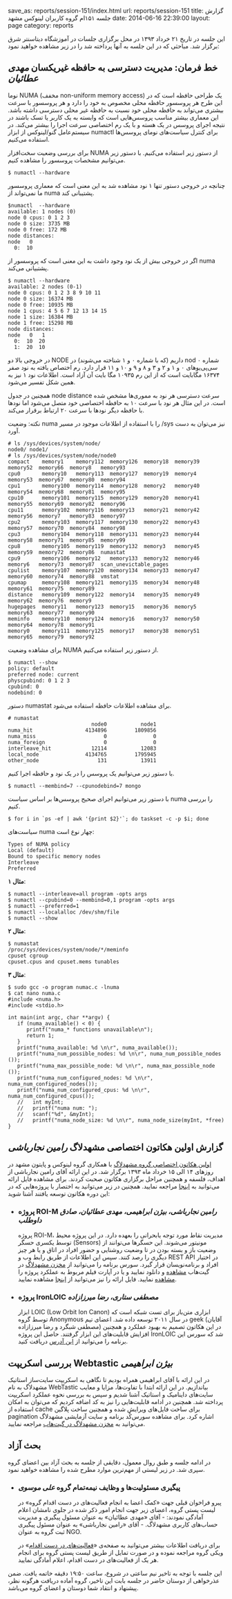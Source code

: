 save_as: reports/session-151/index.html
url: reports/session-151
title: گزارش جلسه ۱۵۱ام گروه کاربران لینوکس مشهد
date: 2014-06-16 22:39:00
layout: page
category: reports

این جلسه در تاریخ ۲۱ خرداد ۱۳۹۳ در محل برگزاری جلسات  در آموزشگاه دیتاسنتر شرق برگزار شد. مباحثی که در این جلسه به آنها پرداخته شد را در زیر مشاهده خواهید نمود:

<!--more-->

## خط فرمان: مدیریت دسترسی به حافظه غيريکسان *مهدی عطائیان*
نوما NUMA (مخفف non-uniform memory access) یک طراحی حافظه است که در این طرح هر پروسسور حافظه محلی مخصوص به خود را دارد و هر پروسسور با سرعت بیشتری می‌تواند به حافظه محلی خود نسبت به حافظه غیر محلی دسترسی داشته باشد.
این معماری بیشتر مناسب پروسس‌هایی است که وابسته به یک کاربر یا تسک باشند در نتیجه اجرای پروسس در یک هسته و با یک رم اختصاصی سرعت اجرا را بیشتر می‌کند.
در سیستم‌عامل گنو/لینوکس از ابزار numactl برای کنترل سیاست‌های نومای پروسس‌ها استفاده می‌کنیم.

برای بررسی وضعیت سخت‌افزار NUMA از دستور زیر استفاده می‌کنیم. با دستور زیر می‌توانیم مشخصات پروسسور را مشاهده کنیم. 

	$ numactl --hardware

چنانچه در خروجی دستور تنها ۱ نود مشاهده شد به این معنی است که معماری پروسسور ما نمی‌تواند از numa پشتیبانی کند.

	$numactl  --hardware 
	available: 1 nodes (0)
	node 0 cpus: 0 1 2 3
	node 0 size: 3735 MB
	node 0 free: 172 MB
	node distances:
	node   0 
	  0:  10 

اگر در خروجی بیش از یک نود وجود داشت به این معنی است که پروسسور از numa پشتبیانی می‌کند. 

	$ numactl --hardware 
	available: 2 nodes (0-1)
	node 0 cpus: 0 1 2 3 8 9 10 11
	node 0 size: 16374 MB
	node 0 free: 10935 MB
	node 1 cpus: 4 5 6 7 12 13 14 15
	node 1 size: 16384 MB
	node 1 free: 15298 MB
	node distances:
	node   0   1 
	  0:  10  20 
	  1:  20  10 

در خروجی بالا دو NODE داریم (که با شماره ۰ و ۱ شناخته می‌شوند) در nod شماره ۰ سی‌پی‌یو‌های ۰ و ۱ و ۲ و ۳ و ۸ و ۹ و ۱۰ و ۱۱ قرار دارد. رم اختصاص یافته به نود صفر ۱۶۳۷۴ مگابایت است که از این رم ۱۰۹۳۵ مگا بایت آن آزاد است. اطلاعات نود ۱ نیز به همین شکل تفسیر می‌شود. 

همچنین در جدول node distance سرعت دسترسی هر نود به مموری‌ها مشخص شده است. در این مثال هر نود با سرعت ۱۰ به حافظه اختصاصی خود متصل می‌شود اما نودها با حافظه دیگر نودها با سرعت ۲۰ ارتباط برقرار می‌کند. 

نکته: وضعیت numa را با استفاده از اطلاعات موجود در مسیر /sys نیز می‌توان به دست آورد. 

	# ls /sys/devices/system/node/
	node0/ node1/ 
	# ls /sys/devices/system/node/node0
	compact    memory1    memory112  memory126  memory18  memory39  memory52  memory66  memory8   memory93
	cpu0       memory10   memory113  memory127  memory19  memory4   memory53  memory67  memory80  memory94
	cpu1       memory100  memory114  memory128  memory2   memory40  memory54  memory68  memory81  memory95
	cpu10      memory101  memory115  memory129  memory20  memory41  memory55  memory69  memory82  memory96
	cpu11      memory102  memory116  memory13   memory21  memory42  memory56  memory7   memory83  memory97
	cpu2       memory103  memory117  memory130  memory22  memory43  memory57  memory70  memory84  memory98
	cpu3       memory104  memory118  memory131  memory23  memory44  memory58  memory71  memory85  memory99
	cpu8       memory105  memory119  memory132  memory3   memory45  memory59  memory72  memory86  numastat
	cpu9       memory106  memory12   memory133  memory32  memory46  memory6   memory73  memory87  scan_unevictable_pages
	cpulist    memory107  memory120  memory134  memory33  memory47  memory60  memory74  memory88  vmstat
	cpumap     memory108  memory121  memory135  memory34  memory48  memory61  memory75  memory89
	distance   memory109  memory122  memory14   memory35  memory49  memory62  memory76  memory9
	hugepages  memory11   memory123  memory15   memory36  memory5   memory63  memory77  memory90
	meminfo    memory110  memory124  memory16   memory37  memory50  memory64  memory78  memory91
	memory0    memory111  memory125  memory17   memory38  memory51  memory65  memory79  memory92


برای مشاهده وضعیت NUMA از دستور زیر استفاده می‌کنیم.

	$ numactl --show
	policy: default
	preferred node: current
	physcpubind: 0 1 2 3 
	cpubind: 0 
	nodebind: 0 

دستور numastat برای مشاهده اطلاعات حافظه استفاده می‌شود.

	# numastat  
	                           node0           node1
	numa_hit                 4134896         1809856
	numa_miss                      0               0
	numa_foreign                   0               0
	interleave_hit             12114           12083
	local_node               4134765         1795945
	other_node                   131           13911

با دستور زیر می‌توانیم یک پروسس را در یک نود  و حافظه اجرا کنیم. 

	$ numactl --membind=7 --cpunodebind=7 mongo

با دستور زیر می‌توانیم اجرای صحیح پروسس‌ها بر اساس سیاست numa را بررسی کنیم. 

	$ for i in `ps -ef | awk '{print $2}'`; do taskset -c -p $i; done

سیاست‌های numa چهار نوع است:

	Types of NUMA policy
	Local (default)
	Bound to specific memory nodes
	Interleave
	Preferred


**مثال ۱**:

	$ numactl --interleave=all program -opts args
	$ numactl --cpubind=0 --membind=0,1 program -opts args
	$ numactl --preferred=1
	$ numactl --localalloc /dev/shm/file
	$ numactl --show

**مثال ۲**:

	$ numastat
	/proc/sys/devices/system/node/*/meminfo
	cpuset cgroup
	cpuset.cpus and cpuset.mems tunables

**مثال ۳**:

	$ sudo gcc -o program numac.c -lnuma	
	$ cat nano numa.c 
	#include <numa.h>
	#include <stdio.h> 
	
	int main(int argc, char **argv) {
	   if (numa_available() < 0) {
	      printf("numa_* functions unavailable\n");
	      return 1;
	   }
	   printf("numa_available: %d \n\r", numa_available());
	   printf("numa_num_possible_nodes: %d \n\r", numa_num_possible_nodes	());
	   printf("numa_max_possible_node: %d \n\r", numa_max_possible_node	());
	   printf("numa_num_configured_nodes: %d \n\r", numa_num_configured_nodes());
	   printf("numa_num_configured_cpus: %d \n\r", numa_num_configured_cpus());
	   //   int myInt;
	   //   printf("numa num: ");
	   //   scanf("%d", &myInt);
	   //   printf("numa_node_size: %d \n\r", numa_node_size(myInt, *free)
	}

## گزارش اولین هکاتون اختصاصی مشهدلاگ *رامین نجارباشی*
[اولین هکاتون اختصاصی گروه مشهدلاگ](http://hackathon.mashhadlug.org) با همکاری گروه لینوکس و پایتون مشهد در روزهای ۱۴ الی ۱۵ خرداد ماه ۱۳۹۳ برگزار شد. در این ارائه آقای رامین نجارباشی از اهداف، فلسفه و همچنین مراحل برگزاری هکاتون صحبت کردند. برای مشاهده فایل ارائه می‌توانید به [اینجا]() مراجعه نمایید. همچنین در زیر می‌توانید به اختصار با پروژه‌هایی که در این دوره هکاتون توسعه یافتند آشنا شوید:

* ### پروژه ROI-M *رامین نجارباشی، بیژن ابراهیمی، مهدی عطائیان، صادق داوطلب*
  پروژه ROI-M، مدیریت نقاط مورد توجه یابحرانی را بعهده دارد. در این پروژه محیط  توسط یکسری حسگر (Sensors) مونیتور می‌شوند. این حسگرها می‌توانند از وضعیت باز و بسته بودن در تا وضعیت روشنایی و حضور افراد در اتاق و یا هر چیز دیگری را رصد کنند. سپس این اطلاعات از طریق رابط وب و REST API در اختیار افراد و برنامه‌نویسان قرار گیرد. سورس برنامه را می‌توانید از [مخزن مشهد‌لاگ](https://github.com/mashhadlug) در گیت‌هاب [مشاهده](https://github.com/mashhadlug/ROI-Monitor) و دانلود نمایید و یا در آپارت فیلم مربوط به عملکرد پروژه را [مشاهده](http://www.aparat.com/v/tLA5x) نمایید. فایل ارائه را نیز می‌توانید از [اینجا](http://www.slideshare.net/ramin311/hackathon-35884121) مشاهده نمایید.

* ### پروژه IronLOIC *مصطفی ستاری، رضا میرزازاده*
  ابزار ‪LOIC‬ ‪(Low Orbit Ion Canon)‬ ابزاری متن‌باز برای تست شبکه است که توسط گروه Anonymous در سال ۲۰۱۱ توسعه داده شد. اعضای تیم geek (آقایان مصطفی شبگرد و رضا میرزازاده) در این هکاتون تصمیم به بهبود عملکرد و همچنین افزایش قابلیت‌های این ابزار گرفتند. حاصل این پروژه IronLOIC شد که سورس این برنامه را می‌توانید از [این آدرس](https://github.com/shabgrd/ironloic) دریافت کنید.
    
## بررسی اسکریپت Webtastic *بیژن ابراهیمی*
در این ارائه با آقای ابراهیمی همراه بودیم تا نگاهی به اسکریپت سایت‌ساز استاتیک مشهدلاگ به نام WebTastic بیاندازیم. در این ارائه ابتدا با تفاوت‌ها، مزایا و معایب سایت‌های داینامیک و استاتیک آشنا شدیم و سپس به بررسی نحوه عملکرد اسکریپت پرداخته شد. همچنین در ادامه قابلیت‌هایی را نیز به کد اضافه کردیم که می‌توان به امکان استفاده از cache برای ساخت فایل‌های ویرایش شده و همچنین ساخت پلاگین pagination اشاره کرد. برای مشاهده سورس‌کُد برنامه و سایت آزمایشی مشهدلاگ می‌توانید به [مخزن مشهدلاگ در گیت‌هاب](https://github.com/mashhadlug/website) مراجعه نمایید. 

## بحث آزاد
در ادامه جلسه و طبق روال معمول، دقایقی از جلسه به بحث آزاد بین اعضای گروه سپری شد. در زیر لیستی از مهم‌ترین موارد مطرح شده را مشاهده خواهید نمود.

* ### پیگیری مسئولیت‌ها و وظایف نیمه‌تمام گروه *علی موسوی*
  پیرو فراخوان قبلی جهت «کمک اعضا به انجام فعالیت‌های در دست اقدام گروه» در لیست پستی گروه، اعضای زیر جهت انجام امور ذکر شده در جلوی نامشان اعلام آمادگی نمودند:
      - آقای «مهدی عطائیان» به عنوان مسئول پیگیری و مدیریت حساب‌های کاربری مشهدلاگ.
      - آقای «رامین نجارباشی» به عنوان مسئول پیگیری ثبت گروه به عنوان NGO.
  
  برای دریافت اطلاعات بیشتر می‌توانید به صفحه‌ی «[فعالیت‌های در دست اقدام](http://wiki.mashhadlug.org/doku.php?id=%D9%81%D8%B9%D8%A7%D9%84%DB%8C%D8%AA_%D9%87%D8%A7%DB%8C_%D8%AF%D8%B1_%D8%AF%D8%B3%D8%AA_%D8%A7%D9%82%D8%AF%D8%A7%D9%85)» در ویکی گروه مراجعه نموده و در صورت تمایل از طریق لیست پستی گروه برای انجام هر یک از فعالیت‌های در دست اقدام، اعلام آمادگی نمایید.


این جلسه با توجه به تاخیر نیم ساعتی در شروع، ساعت ۱۹:۵۰ دقیقه خاتمه یافت. ضمن عذرخواهی از دوستان حاضر در جلسه بابت این تاخیر، گروه آماده دریافت هرگونه نظر، پیشنهاد و انتقاد شما دوستان و اعضای گروه می‌باشد.
